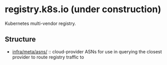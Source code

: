# registry.k8s.io (under construction)

Kubernetes multi-vendor registry.

## Structure

- [infra/meta/asns/](./infra/meta/asns/) :: cloud-provider ASNs for use in querying the closest provider to route registry traffic to
